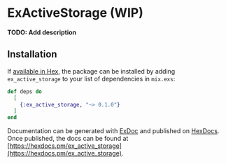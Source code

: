 # ExActiveStorage (WIP)

**TODO: Add description**

## Installation

If [available in Hex](https://hex.pm/docs/publish), the package can be installed
by adding `ex_active_storage` to your list of dependencies in `mix.exs`:

```elixir
def deps do
  [
    {:ex_active_storage, "~> 0.1.0"}
  ]
end
```

Documentation can be generated with [ExDoc](https://github.com/elixir-lang/ex_doc)
and published on [HexDocs](https://hexdocs.pm). Once published, the docs can
be found at [https://hexdocs.pm/ex_active_storage](https://hexdocs.pm/ex_active_storage).

